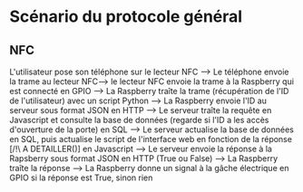 # Scénario du protocole général
## NFC
L'utilisateur pose son téléphone sur le lecteur NFC --> Le téléphone envoie la trame au lecteur NFC--> le lecteur NFC envoie la trame à la Raspberry qui est connecté en GPIO --> La Raspberry traîte la trame (récupération de l'ID de l'utilisateur) avec un script Python --> La Raspberry envoie l'ID au serveur sous format JSON en HTTP --> Le serveur traîte la requête en Javascript et consulte la base de données (regarde si l'ID a les accès d'ouverture de la porte) en SQL --> Le serveur actualise la base de données en SQL, puis actualise le script de l'interface web en fonction de la réponse [/!\ A DETAILLER()] en Javascript
--> Le serveur envoie la réponse à la Rapsberry sous format JSON en HTTP (True ou False) --> La Raspberry traîte la réponse --> La Raspberry donne un signal à la gâche électrique en GPIO si la réponse est True, sinon rien